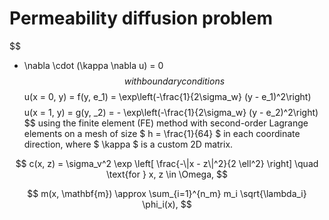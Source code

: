 # Permeability diffusion problem

$$
- \nabla \cdot (\kappa \nabla u) = 0
$$
with boundary conditions
$$
u(x = 0, y) = f(y, e_1) = \exp\left(-\frac{1}{2\sigma_w} (y - e_1)^2\right)
$$
$$
u(x = 1, y) = g(y, _2) = - \exp\left(-\frac{1}{2\sigma_w} (y - e_2)^2\right)
$$
using the finite element (FE) method with second-order Lagrange elements on a mesh of size $ h = \frac{1}{64} $ in each coordinate direction, where $ \kappa $ is a custom 2D matrix.

$$
c(x, z) = \sigma_v^2 \exp \left[ \frac{-\|x - z\|^2}{2 \ell^2} \right] \quad \text{for } x, z \in \Omega,
$$


$$
m(x, \mathbf{m}) \approx \sum_{i=1}^{n_m} m_i \sqrt{\lambda_i} \phi_i(x),
$$